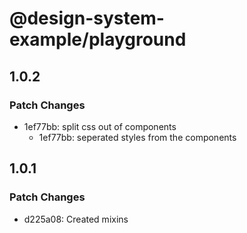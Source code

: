 # @design-system-example/playground

## 1.0.2

### Patch Changes

- 1ef77bb: split css out of components
  - 1ef77bb: seperated styles from the components

## 1.0.1

### Patch Changes

- d225a08: Created mixins

